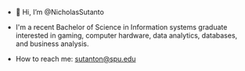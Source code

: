 - 👋 Hi, I’m @NicholasSutanto

- I'm a recent Bachelor of Science in Information systems graduate interested in gaming, computer hardware, data analytics, databases, and business analysis.

- How to reach me: sutanton@spu.edu 

<!---
NicholasSutanto/NicholasSutanto is a ✨ special ✨ repository because its `README.md` (this file) appears on your GitHub profile.
You can click the Preview link to take a look at your changes.
--->
